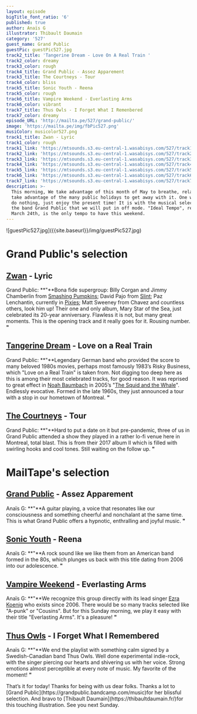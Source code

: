 ```yaml
---
layout: episode
bigTitle_font_ratio: '6'
published: true
author: Anaïs G
illustrator: Thibault Daumain
category: '527'
guest_name: Grand Public
guestPic: guestPic527.jpg
track2_title: 'Tangerine Dream - Love On A Real Train '
track2_color: dreamy
track3_color: rough
track4_title: Grand Public - Assez Apparement
track3_title: The Courtneys - Tour
track4_color: bliss
track5_title: Sonic Youth - Reena
track5_color: rough
track6_title: Vampire Weekend - Everlasting Arms
track6_color: vibrant
track7_title: Thus Owls - I Forget What I Remenbered
track7_color: dreamy
episode_URL: 'http://mailta.pe/527/grand-public/'
image: 'https://mailta.pe/img/fbPic527.png'
musiColor: musicolor527.png
track1_title: Zwan - Lyric
track1_color: rough
track1_link: 'https://mtsounds.s3.eu-central-1.wasabisys.com/527/track1.mp3'
track2_link: 'https://mtsounds.s3.eu-central-1.wasabisys.com/527/track2.mp3'
track3_link: 'https://mtsounds.s3.eu-central-1.wasabisys.com/527/track3.mp3'
track4_link: 'https://mtsounds.s3.eu-central-1.wasabisys.com/527/track4.mp3'
track5_link: 'https://mtsounds.s3.eu-central-1.wasabisys.com/527/track5.mp3'
track6_link: 'https://mtsounds.s3.eu-central-1.wasabisys.com/527/track6.mp3'
track7_link: 'https://mtsounds.s3.eu-central-1.wasabisys.com/527/track7.mp3'
description: >-
  This morning, We take advantage of this month of May to breathe, relax and
  take advantage of the many public holidays to get away with it. One watchword:
  do nothing, just enjoy the present time! It is with the musical selection of
  the band Grand Public that we will put in off mode. "Ideal Tempo", released on
  March 24th, is the only tempo to have this weekend.
---
```

<p id="introduction">
	![guestPic527.jpg]({{site.baseurl}}/img/guestPic527.jpg)

</p>

# Grand Public's selection

## [Zwan](https://fr.wikipedia.org/wiki/Zwan) - Lyric

Grand Public: **"**Bona fide supergroup: Billy Corgan and Jimmy Chamberlin from [Smashing Pumpkins](https://fr.wikipedia.org/wiki/The_Smashing_Pumpkins); David Pajo from [Slint](https://fr.wikipedia.org/wiki/Slint); Paz Lenchantin, currently in [Pixies](https://fr.wikipedia.org/wiki/Pixies); Matt Sweeney from Chavez and countless others, look him up! Their one and only album, Mary Star of the Sea, just celebrated its 20-year anniversary. Flawless it is not, but many great moments. This is the opening track and it really goes for it. Rousing number. **"**

##  [Tangerine Dream](https://fr.wikipedia.org/wiki/Tangerine_Dream) -  Love on a Real Train

Grand Public: **"**Legendary German band who provided the score to many beloved 1980s movies, perhaps most famously 1983’s Risky Business, which "Love on a Real Train" is taken from. Not digging too deep here as this is among their most celebrated tracks, for good reason. It was reprised to great effect in [Noah Baumbach](https://fr.wikipedia.org/wiki/Noah_Baumbach) in 2005’s "[The Squid and the Whale](https://en.wikipedia.org/wiki/The_Squid_and_the_Whale)". Endlessly evocative. Formed in the late 1960s, they just announced a tour with a stop in our hometown of Montreal. **"**

## [The Courtneys](https://en.wikipedia.org/wiki/The_Courtneys) -  Tour

Grand Public: **"**Hard to put a date on it but pre-pandemic, three of us in Grand Public attended a show they played in a rather lo-fi venue here in Montreal, total blast. This is from their 2017 album II which is filled with swirling hooks and cool tones. Still waiting on the follow up. **"**


# MailTape's selection

## [Grand Public](https://grandpublic.bandcamp.com/music) - Assez Apparement

Anaïs G: **"**A guitar playing, a voice that resonates like our consciousness and something cheerful and nonchalant at the same time. This is what Grand Public offers a hypnotic, enthralling and joyful music. **"**

## [Sonic Youth](https://fr.wikipedia.org/wiki/Sonic_Youth) - Reena

Anaïs G: **"**A rock sound like we like them from an American band formed in the 80s, which plunges us back with this title dating from 2006 into our adolescence. **"**

## [Vampire Weekend](https://fr.wikipedia.org/wiki/Vampire_Knight) - Everlasting Arms

Anaïs G: **"**We recognize this group directly with its lead singer [Ezra Koenig](https://fr.wikipedia.org/wiki/Ezra_Koenig) who exists since 2006. There would be so many tracks selected like "A-punk" or "Cousins". But for this Sunday morning, we play it easy with their title "Everlasting Arms". It's a pleasure! **"**


## [Thus Owls](http://www.thusowls.com/) - I Forget What I Remembered

Anaïs G: **"**We end the playlist with something calm signed by a Swedish-Canadian band Thus Owls. Well done experimental indie-rock, with the singer piercing our hearts and shivering us with her voice. Strong emotions almost perceptible at every note of music. My favorite of the moment! **"**

<p id="outroduction">That’s it for today! Thanks for being with us dear folks. Thanks a lot to [Grand Public](https://grandpublic.bandcamp.com/music)for her blissful selection. And bravo to [Thibault Daumain](https://thibaultdaumain.fr/)for this touching illustration. See you next Sunday.</p>